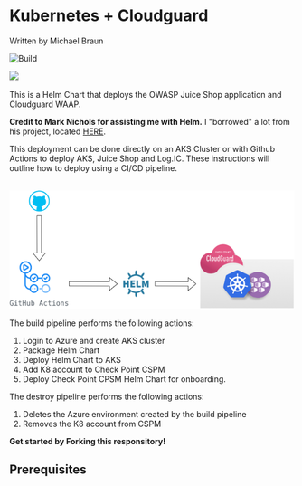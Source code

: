 # Kubernetes + Cloudguard
Written by Michael Braun

![Build](https://github.com/metalstormbass/Kubernetes_Cloudguard/workflows/Build/badge.svg?event=push)

<p align="left">
    <img src="https://img.shields.io/badge/Version-1.0.0-green" />
</p>    

This is a Helm Chart that deploys the OWASP Juice Shop application and Cloudguard WAAP. <br>

<b>Credit to Mark Nichols for assisting me with Helm.</b> I "borrowed" a lot from his project, located [HERE](https://github.com/mnichols62/cpWaapJuice). <br>

This deployment can be done directly on an AKS Cluster or with Github Actions to deploy AKS, Juice Shop and Log.IC. These instructions will outline how to deploy using a CI/CD pipeline. <br><br>



![](images/cloudguard_kubernetes.PNG)


The build pipeline performs the following actions:<br>

1. Login to Azure and create AKS cluster<br>
2. Package Helm Chart<br>
3. Deploy Helm Chart to AKS<br>
4. Add K8 account to Check Point CSPM<br>
5. Deploy Check Point CPSM Helm Chart for onboarding.<br>

The destroy pipeline performs the following actions: <br>
1. Deletes the Azure environment created by the build pipeline<be>
2. Removes the K8 account from CSPM<br>

<b> Get started by Forking this responsitory!</b>

## Prerequisites


